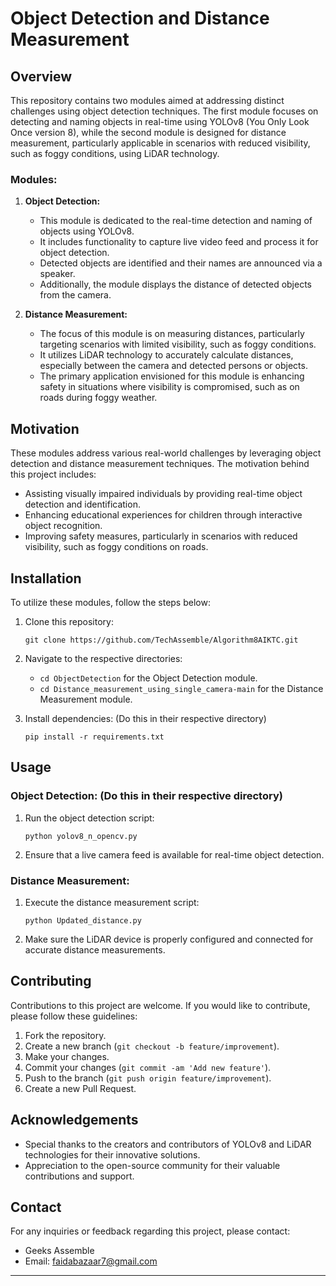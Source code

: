 # Object Detection and Distance Measurement

## Overview

This repository contains two modules aimed at addressing distinct challenges using object detection techniques. The first module focuses on detecting and naming objects in real-time using YOLOv8 (You Only Look Once version 8), while the second module is designed for distance measurement, particularly applicable in scenarios with reduced visibility, such as foggy conditions, using LiDAR technology.

### Modules:

1. **Object Detection:**
    - This module is dedicated to the real-time detection and naming of objects using YOLOv8.
    - It includes functionality to capture live video feed and process it for object detection.
    - Detected objects are identified and their names are announced via a speaker.
    - Additionally, the module displays the distance of detected objects from the camera.

2. **Distance Measurement:**
    - The focus of this module is on measuring distances, particularly targeting scenarios with limited visibility, such as foggy conditions.
    - It utilizes LiDAR technology to accurately calculate distances, especially between the camera and detected persons or objects.
    - The primary application envisioned for this module is enhancing safety in situations where visibility is compromised, such as on roads during foggy weather.

## Motivation

These modules address various real-world challenges by leveraging object detection and distance measurement techniques. The motivation behind this project includes:

- Assisting visually impaired individuals by providing real-time object detection and identification.
- Enhancing educational experiences for children through interactive object recognition.
- Improving safety measures, particularly in scenarios with reduced visibility, such as foggy conditions on roads.

## Installation

To utilize these modules, follow the steps below:

1. Clone this repository:
    ```
    git clone https://github.com/TechAssemble/Algorithm8AIKTC.git
    ```

2. Navigate to the respective directories:
    - `cd ObjectDetection` for the Object Detection module.
    - `cd Distance_measurement_using_single_camera-main` for the Distance Measurement module.

3. Install dependencies: (Do this in their respective directory)
    ```
    pip install -r requirements.txt
    ```

## Usage

### Object Detection: (Do this in their respective directory)

1. Run the object detection script:
    ```
    python yolov8_n_opencv.py
    ```

2. Ensure that a live camera feed is available for real-time object detection.

### Distance Measurement:

1. Execute the distance measurement script:
    ```
    python Updated_distance.py
    ```

2. Make sure the LiDAR device is properly configured and connected for accurate distance measurements.

## Contributing

Contributions to this project are welcome. If you would like to contribute, please follow these guidelines:

1. Fork the repository.
2. Create a new branch (`git checkout -b feature/improvement`).
3. Make your changes.
4. Commit your changes (`git commit -am 'Add new feature'`).
5. Push to the branch (`git push origin feature/improvement`).
6. Create a new Pull Request.

## Acknowledgements

- Special thanks to the creators and contributors of YOLOv8 and LiDAR technologies for their innovative solutions.
- Appreciation to the open-source community for their valuable contributions and support.

## Contact

For any inquiries or feedback regarding this project, please contact:

- Geeks Assemble
- Email: faidabazaar7@gmail.com

---

